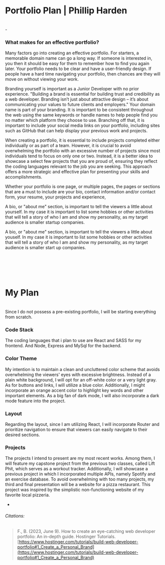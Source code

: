 # Portfolio Plan | Phillip Harden
<br>
-
<br>

### What makes for an effective portfolio?

Many factors go into creating an effective portfolio. For starters, a memorable domain name can go a long way. If someone is interested in, you then it should be easy for them to remember how to find you again later. Your portfolio needs to be clear and have a user-friendly design. If people have a hard time navigating your portfolio, then chances are they will move on without viewing your work. 

Branding yourself is important as a Junior Developer with no prior experience. "Building a brand is essential for building trust and credibility as a web developer. Branding isn’t just about attractive design – it’s about communicating your values to future clients and employers." Your domain name is part of your branding. It is important to be consistent throughout the web using the same keywords or handle names to help people find you no matter which platform they choose to use. Branching off that, it is important to include your social media links on your portfolio, including sites such as GitHub that can help display your previous work and projects. 

When creating a portfolio, it is essential to include projects completed either individually or as part of a team. However, it is crucial to avoid overwhelming the portfolio with an excessive number of projects since most individuals tend to focus on only one or two. Instead, it is a better idea to showcase a select few projects that you are proud of, ensuring they reflect the coding languages relevant to the job you are seeking. This approach offers a more strategic and effective plan for presenting your skills and accomplishments.

Whether your portfolio is one page, or multiple pages, the pages or sections that are a must to include are your bio, contact information and/or contact form, your resume, your projects and experience, 

A bio, or "about me" section, is important to tell the viewers a little about yourself. In my case it is important to list some hobbies or other activities that will tell a story of who I am and show my personality, as my target audience is smaller startup companies. 




A bio, or "about me" section, is important to tell the viewers a little about youself. In my case it is important to list some hobbies or other activities that will tell a story of who I am and show my personality, as my target audience is smaller start up companies. 

<br><br><br><br>

# My Plan
<br>
Since I do not possess a pre-existing portfolio, I will be starting everything from scratch. 

### Code Stack
 The coding languages that i plan to use are React and SASS for my frontend. And Node, Express and MySql for the backend.
 
### Color Theme
My intention is to maintain a clean and uncluttered color scheme that avoids overwhelming the viewers' eyes with excessive brightness. Instead of a plain white background, I will opt for an off-white color or a very light gray. As for buttons and links, I will utilize a blue color. Additionally, I might incorporate an orange accent color to highlight key words and other important elements. As a big fan of dark mode, I will also incorporate a dark mode feature into the project.

### Layout
Regarding the layout, since I am utilizing React, I will incorporate Router and prioritize navigation to ensure that viewers can easily navigate to their desired sections.

### Projects
The projects I intend to present are my most recent works. Among them, I will feature my capstone project from the previous two classes, called Lift Phit, which serves as a workout tracker. Additionally, I will showcase a previous project in which I incorporated multiple APIs, namely Spotify and an exercise database. To avoid overwhelming with too many projects, my third and final presentation will be a website for a pizza restaurant. This project was inspired by the simplistic non-functioning website of my favorite local pizzeria.

-

###### Citations:

> F., B. (2023, June 9). How to create an eye-catching web developer portfolio: An in-depth guide. Hostinger Tutorials. [https://www.hostinger.com/tutorials/build-web-developer-portfolio#1_Create_a_Personal_Brand](https://www.hostinger.com/tutorials/build-web-developer-portfolio#1_Create_a_Personal_Brand)
> 


